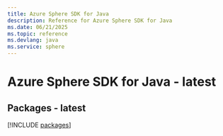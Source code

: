 ```yaml
---
title: Azure Sphere SDK for Java
description: Reference for Azure Sphere SDK for Java
ms.date: 06/21/2025
ms.topic: reference
ms.devlang: java
ms.service: sphere
---
```

# Azure Sphere SDK for Java - latest
## Packages - latest
[!INCLUDE [packages](sphere-index.md)]